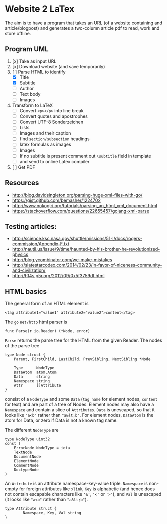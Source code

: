 Website 2 LaTex
===============

The aim is to have a program that takes an URL (of a website containing and
article/blogpost) and generates a two-column article pdf to read, work and
store offline.

Program UML
-----------

1. [x] Take as input URL
2. [x] Download website (and save temporarily)
3. [ ] Parse HTML to identify
	- [x] Title
	- [x] Subtitle
	- [ ] Author
	- [ ] Text body
	- [ ] Images
4. Transform to LaTeX
	- [ ] Convert `<p></p>` into line break
	- [ ] Convert quotes and apostrophes
	- [ ] Convert UTF-8 Sonderzeichen
	- [ ] Lists
	- [ ] Images and their caption
	- [ ] find `section/subsection` headings
	- [ ] latex formulas as images
	- [ ] Images
	- [ ] If no subtitle is present comment out `\subtitle` field in template
	- [ ] and send to online Latex compiler
5. [ ] Get PDF

Resources
---------

- http://blog.davidsingleton.org/parsing-huge-xml-files-with-go/
- https://gist.github.com/bemasher/1224702
- http://www.nokogiri.org/tutorials/parsing_an_html_xml_document.html
- https://stackoverflow.com/questions/22655457/golang-xml-parse

Testing articles:
-----------------

- http://science.ksc.nasa.gov/shuttle/missions/51-l/docs/rogers-commission/Appendix-F.txt
- http://nautil.us/issue/9/time/haunted-by-his-brother-he-revolutionized-physics
- http://blog.ycombinator.com/we-make-mistakes
- http://slatestarcodex.com/2014/02/23/in-favor-of-niceness-community-and-civilization/
- http://h14s.p5r.org/2012/09/0x5f3759df.html

HTML basics
-----------

The general form of an HTML element is 
```
<tag attribute1="value1" attribute2="value2">content</tag>
```
The `go` `net/http` html parser is 
```
func Parse(r io.Reader) (*Node, error)
```
`Parse` returns the parse tree for the HTML from the given Reader. The nodes
of the parse tree
```
type Node struct {
    Parent, FirstChild, LastChild, PrevSibling, NextSibling *Node

    Type      NodeType
    DataAtom  atom.Atom
    Data      string
    Namespace string
    Attr      []Attribute
}
```
consist of a `NodeType` and some `Data` (`tag name` for element nodes,
`content` for text) and are part of a tree of Nodes. Element nodes may also
have a `Namespace` and contain a slice of `Attributes`. `Data` is unescaped,
so that it looks like `"a<b"` rather than `"a&lt;b"`. For element nodes,
`DataAtom` is the atom for Data, or zero if Data is not a known tag name. 

The different `NodeType` are
```
type NodeType uint32
const (
    ErrorNode NodeType = iota
    TextNode
    DocumentNode
    ElementNode
    CommentNode
    DoctypeNode
)
```
An `Attribute` is an attribute namespace-key-value triple. `Namespace` is
non-empty for foreign attributes like `xlink`, `Key` is alphabetic (and hence
does not contain escapable characters like `'&'`, `'<'` or `'>'`), and `Val` is
unescaped (it looks like `"a<b"` rather than `"a&lt;b"`).
```
type Attribute struct {
	    Namespace, Key, Val string
}
```
